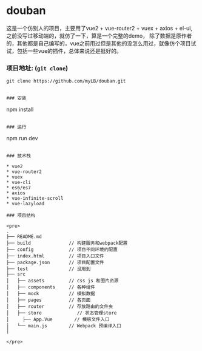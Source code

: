 # douban
这是一个仿别人的项目，主要用了vue2 + vue-router2 + vuex + axios + el-ui,之前没写过移动端的，就仿了一下，算是一个完整的demo，
除了数据是原作者的，其他都是自己编写的，vue之前用过但是其他的没怎么用过，就像仿个项目试试，包括一些vue的插件，总体来说还是挺好的。


### 项目地址: (`git clone`)

```shell
git clone https://github.com/myLB/douban.git


### 安装

```
npm install
```

### 运行

```
npm run dev
```

### 技术栈

* vue2
* vue-router2
* vuex
* vue-cli
* es6/es7
* axios
* vue-infinite-scroll
* vue-lazyload

### 项目结构

<pre>
.
├── README.md
├── build              // 构建服务和webpack配置
├── config             // 项目不同环境的配置
├── index.html         // 项目入口文件
├── package.json       // 项目配置文件
├── test               // 没用到
├── src
│   ├── assets         // css js 和图片资源
│   ├── components     // 各种组件
│   ├── mock           // 模拟数据
│   ├── pages          // 各页面
│   ├── router         // 存放路由的文件夹
│   ├── store	          // 状态管理store
│     ├── App.Vue        // 模板文件入口
│   └── main.js        // Webpack 预编译入口
│

</pre>
